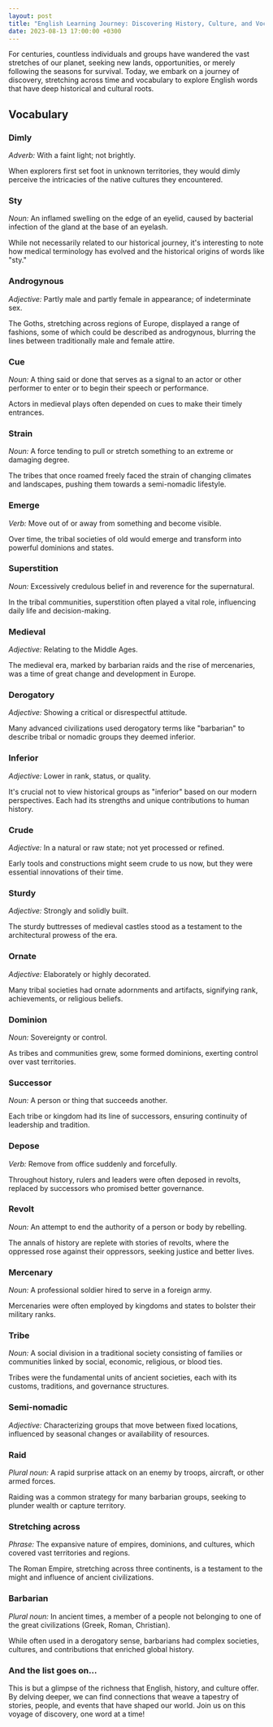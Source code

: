 ```yaml
---
layout: post
title: "English Learning Journey: Discovering History, Culture, and Vocabulary"
date: 2023-08-13 17:00:00 +0300
---
```


For centuries, countless individuals and groups have wandered the vast stretches of our planet, seeking new lands, opportunities, or merely following the seasons for survival. Today, we embark on a journey of discovery, stretching across time and vocabulary to explore English words that have deep historical and cultural roots.

## Vocabulary

### Dimly
_Adverb:_ With a faint light; not brightly.

When explorers first set foot in unknown territories, they would dimly perceive the intricacies of the native cultures they encountered.

### Sty
_Noun:_ An inflamed swelling on the edge of an eyelid, caused by bacterial infection of the gland at the base of an eyelash.

While not necessarily related to our historical journey, it's interesting to note how medical terminology has evolved and the historical origins of words like "sty."

### Androgynous
_Adjective:_ Partly male and partly female in appearance; of indeterminate sex.

The Goths, stretching across regions of Europe, displayed a range of fashions, some of which could be described as androgynous, blurring the lines between traditionally male and female attire.

### Cue
_Noun:_ A thing said or done that serves as a signal to an actor or other performer to enter or to begin their speech or performance.

Actors in medieval plays often depended on cues to make their timely entrances.

### Strain
_Noun:_ A force tending to pull or stretch something to an extreme or damaging degree.

The tribes that once roamed freely faced the strain of changing climates and landscapes, pushing them towards a semi-nomadic lifestyle.

### Emerge
_Verb:_ Move out of or away from something and become visible.

Over time, the tribal societies of old would emerge and transform into powerful dominions and states.

### Superstition
_Noun:_ Excessively credulous belief in and reverence for the supernatural.

In the tribal communities, superstition often played a vital role, influencing daily life and decision-making.

### Medieval
_Adjective:_ Relating to the Middle Ages.

The medieval era, marked by barbarian raids and the rise of mercenaries, was a time of great change and development in Europe.

### Derogatory
_Adjective:_ Showing a critical or disrespectful attitude.

Many advanced civilizations used derogatory terms like "barbarian" to describe tribal or nomadic groups they deemed inferior.

### Inferior
_Adjective:_ Lower in rank, status, or quality.

It's crucial not to view historical groups as "inferior" based on our modern perspectives. Each had its strengths and unique contributions to human history.

### Crude
_Adjective:_ In a natural or raw state; not yet processed or refined.

Early tools and constructions might seem crude to us now, but they were essential innovations of their time.

### Sturdy
_Adjective:_ Strongly and solidly built.

The sturdy buttresses of medieval castles stood as a testament to the architectural prowess of the era.

### Ornate
_Adjective:_ Elaborately or highly decorated.

Many tribal societies had ornate adornments and artifacts, signifying rank, achievements, or religious beliefs.

### Dominion
_Noun:_ Sovereignty or control.

As tribes and communities grew, some formed dominions, exerting control over vast territories.

### Successor
_Noun:_ A person or thing that succeeds another.

Each tribe or kingdom had its line of successors, ensuring continuity of leadership and tradition.

### Depose
_Verb:_ Remove from office suddenly and forcefully.

Throughout history, rulers and leaders were often deposed in revolts, replaced by successors who promised better governance.

### Revolt
_Noun:_ An attempt to end the authority of a person or body by rebelling.

The annals of history are replete with stories of revolts, where the oppressed rose against their oppressors, seeking justice and better lives.

### Mercenary
_Noun:_ A professional soldier hired to serve in a foreign army.

Mercenaries were often employed by kingdoms and states to bolster their military ranks.

### Tribe
_Noun:_ A social division in a traditional society consisting of families or communities linked by social, economic, religious, or blood ties.

Tribes were the fundamental units of ancient societies, each with its customs, traditions, and governance structures.

### Semi-nomadic
_Adjective:_ Characterizing groups that move between fixed locations, influenced by seasonal changes or availability of resources.

### Raid
_Plural noun:_ A rapid surprise attack on an enemy by troops, aircraft, or other armed forces.

Raiding was a common strategy for many barbarian groups, seeking to plunder wealth or capture territory.

### Stretching across
_Phrase:_ The expansive nature of empires, dominions, and cultures, which covered vast territories and regions.

The Roman Empire, stretching across three continents, is a testament to the might and influence of ancient civilizations.

### Barbarian
_Plural noun:_ In ancient times, a member of a people not belonging to one of the great civilizations (Greek, Roman, Christian).

While often used in a derogatory sense, barbarians had complex societies, cultures, and contributions that enriched global history.

### And the list goes on…

This is but a glimpse of the richness that English, history, and culture offer. By delving deeper, we can find connections that weave a tapestry of stories, people, and events that have shaped our world. Join us on this voyage of discovery, one word at a time!